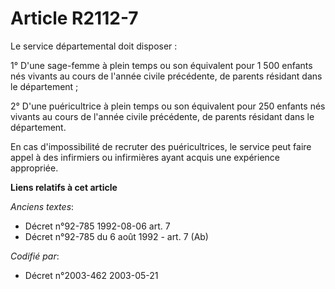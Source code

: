 # Article R2112-7

Le service départemental doit disposer :

1° D'une sage-femme à plein temps ou son équivalent pour 1 500 enfants nés vivants au cours de l'année civile précédente, de
parents résidant dans le département ;

2° D'une puéricultrice à plein temps ou son équivalent pour 250 enfants nés vivants au cours de l'année civile précédente, de
parents résidant dans le département.

En cas d'impossibilité de recruter des puéricultrices, le service peut faire appel à des infirmiers ou infirmières ayant
acquis une expérience appropriée.

**Liens relatifs à cet article**

_Anciens textes_:

  - Décret n°92-785 1992-08-06 art. 7
  - Décret n°92-785 du 6 août 1992 - art. 7 (Ab)

_Codifié par_:

  - Décret n°2003-462 2003-05-21
